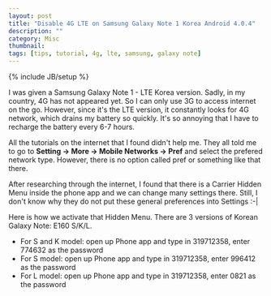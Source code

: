 ```yaml
---
layout: post
title: "Disable 4G LTE on Samsung Galaxy Note 1 Korea Android 4.0.4"
description: ""
category: Misc
thumbnail: 
tags: [tips, tutorial, 4g, lte, samsung, galaxy note]
---
```

{% include JB/setup %}

I was given a Samsung Galaxy Note 1 - LTE Korea version. Sadly, in my country,
4G has not appeared yet. So I can only use 3G to access internet on the go.
However, since it's the LTE version, it constantly looks for 4G network, which
drains my battery so quickly. It's so annoying that I have to recharge the
battery every 6-7 hours.

All the tutorials on the internet that I found didn't help me. They all told me
to go to **Setting -> More -> Mobile Networks -> Pref** and select the prefered
network type. However, there is no option called pref or something like that
there.

After researching through the internet, I found that there is a Carrier Hidden
Menu inside the phone app and we can change many settings there. Still, I don't
know why they do not put these general preferences into Settings :-|

Here is how we activate that Hidden Menu. There are 3
versions of Korean Galaxy Note: E160 S/K/L.

* For S and K model: open up Phone app and type in 319712358, enter 774632 as
  the password
* For S model: open up Phone app and type in 319712358, enter 996412 as the
  password
* For L model: open up Phone app and type in 319712358, enter 0821 as the password
